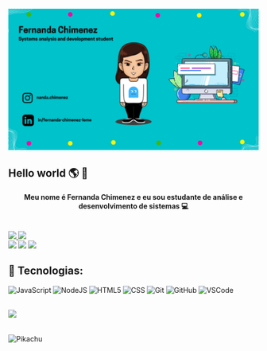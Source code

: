 ![capa github](https://github.com/fernandachimenez21/fernandachimenez21/blob/main/capa.png)  

## Hello world 🌎 👋

<h4><p align="center">Meu nome é Fernanda Chimenez e eu sou estudante de análise e desenvolvimento de sistemas 💻 </p></h4><br>

 <div>
  <a href="https://github.com/fernandachimenez21">
  <img height="180em" src="https://github-readme-stats.vercel.app/api?username=fernandachimenez21&show_icons=true&theme=outrun&include_all_commits=true&count_private=true"/>
  <img height="151em" src="https://github-readme-stats.vercel.app/api/top-langs/?username=fernandachimenez21&layout=compact&langs_count=8&theme=outrun"/>
<div>
  <div>
  <a href = "mailto: fchimenezleme@gmail.com"><img src="https://img.shields.io/badge/-Gmail-%23EA4335?style=for-the-badge&logo=gmail&logoColor=white" target="_blank"></a>
  <a href="https://www.linkedin.com/in/fernanda-chimenez-leme/" target="_blank"><img src="https://img.shields.io/badge/-LinkedIn-%230077B5?style=for-the-badge&logo=linkedin&logoColor=white" target="_blank"></a>
  <a href="https://instagram.com/nanda.chimenez" target="_blank"><img src="https://img.shields.io/badge/-Instagram-%23E4405F?style=for-the-badge&logo=instagram&logoColor=white" target="_blank"></a>
</div>


## 👾 Tecnologias:

![JavaScript](https://img.shields.io/badge/-JavaScript-black?style=flat-square&logo=javascript)
![NodeJS](https://img.shields.io/badge/-Nodejs-339933?style=flat-square&logo=Node.js&logoColor=white)
![HTML5](https://img.shields.io/badge/-HTML5-E34F26?style=flat-square&logo=html5&logoColor=white)
![CSS](https://img.shields.io/badge/-CSS-1572B6?style=flat-square&logo=css)
![Git](https://img.shields.io/badge/-Git-black?style=flat-square&logo=git)
![GitHub](https://img.shields.io/badge/-GitHub-181717?style=flat-square&logo=github)
![VSCode](https://img.shields.io/badge/-VSCode-007ACC?style=flat-square&logo=visual-studio-code&logoColor=white) <br><br>

![](https://komarev.com/ghpvc/?username=fernandachimenez21&color=blue&style=flat)

<div style="display: inline_block"><br>
  <img align="left" alt="Pikachu" src="https://media.giphy.com/media/xuXzcHMkuwvf2/giphy.gif">
</div> <br><br> 




